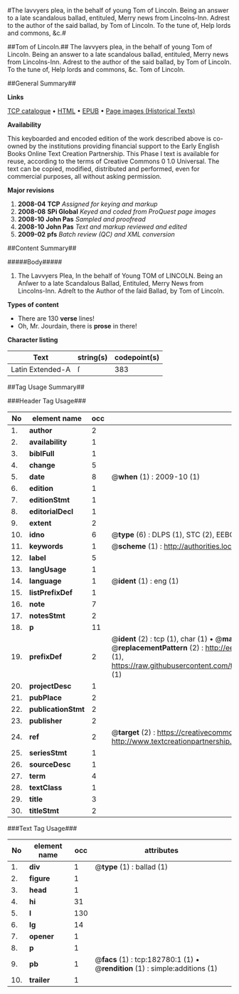 #The lavvyers plea, in the behalf of young Tom of Lincoln. Being an answer to a late scandalous ballad, entituled, Merry news from Lincolns-Inn. Adrest to the author of the said ballad, by Tom of Lincoln. To the tune of, Help lords and commons, &c.#

##Tom of Lincoln.##
The lavvyers plea, in the behalf of young Tom of Lincoln. Being an answer to a late scandalous ballad, entituled, Merry news from Lincolns-Inn. Adrest to the author of the said ballad, by Tom of Lincoln. To the tune of, Help lords and commons, &c.
Tom of Lincoln.

##General Summary##

**Links**

[TCP catalogue](http://www.ota.ox.ac.uk/tcp/)  • 
[HTML](http://tei.it.ox.ac.uk/tcp/Texts-HTML/free/B04/B04307.html)  • 
[EPUB](http://tei.it.ox.ac.uk/tcp/Texts-EPUB/free/B04/B04307.epub) • 
[Page images (Historical Texts)](https://data.historicaltexts.jisc.ac.uk/view?pubId=eebo-99884977e&pageId=eebo-99884977e-182780-1)

**Availability**

This keyboarded and encoded edition of the
	       work described above is co-owned by the institutions
	       providing financial support to the Early English Books
	       Online Text Creation Partnership. This Phase I text is
	       available for reuse, according to the terms of Creative
	       Commons 0 1.0 Universal. The text can be copied,
	       modified, distributed and performed, even for
	       commercial purposes, all without asking permission.

**Major revisions**

1. __2008-04__ __TCP__ *Assigned for keying and markup*
1. __2008-08__ __SPi Global__ *Keyed and coded from ProQuest page images*
1. __2008-10__ __John Pas__ *Sampled and proofread*
1. __2008-10__ __John Pas__ *Text and markup reviewed and edited*
1. __2009-02__ __pfs__ *Batch review (QC) and XML conversion*

##Content Summary##

#####Body#####

1. The Lavvyers Plea, In the behalf of Young TOM of LINCOLN. Being an Anſwer to a late Scandalous Ballad, Entituled, Merry News from Lincolns-Inn. Adreſt to the Author of the ſaid Ballad, by Tom of Lincoln.

**Types of content**

  * There are 130 **verse** lines!
  * Oh, Mr. Jourdain, there is **prose** in there!

**Character listing**


|Text|string(s)|codepoint(s)|
|---|---|---|
|Latin Extended-A|ſ|383|

##Tag Usage Summary##

###Header Tag Usage###

|No|element name|occ|attributes|
|---|---|---|---|
|1.|__author__|2||
|2.|__availability__|1||
|3.|__biblFull__|1||
|4.|__change__|5||
|5.|__date__|8| @__when__ (1) : 2009-10 (1)|
|6.|__edition__|1||
|7.|__editionStmt__|1||
|8.|__editorialDecl__|1||
|9.|__extent__|2||
|10.|__idno__|6| @__type__ (6) : DLPS (1), STC (2), EEBO-CITATION (1), PROQUEST (1), VID (1)|
|11.|__keywords__|1| @__scheme__ (1) : http://authorities.loc.gov/ (1)|
|12.|__label__|5||
|13.|__langUsage__|1||
|14.|__language__|1| @__ident__ (1) : eng (1)|
|15.|__listPrefixDef__|1||
|16.|__note__|7||
|17.|__notesStmt__|2||
|18.|__p__|11||
|19.|__prefixDef__|2| @__ident__ (2) : tcp (1), char (1)  •  @__matchPattern__ (2) : ([0-9\-]+):([0-9IVX]+) (1), (.+) (1)  •  @__replacementPattern__ (2) : http://eebo.chadwyck.com/downloadtiff?vid=$1&page=$2 (1), https://raw.githubusercontent.com/textcreationpartnership/Texts/master/tcpchars.xml#$1 (1)|
|20.|__projectDesc__|1||
|21.|__pubPlace__|2||
|22.|__publicationStmt__|2||
|23.|__publisher__|2||
|24.|__ref__|2| @__target__ (2) : https://creativecommons.org/publicdomain/zero/1.0/ (1), http://www.textcreationpartnership.org/docs/. (1)|
|25.|__seriesStmt__|1||
|26.|__sourceDesc__|1||
|27.|__term__|4||
|28.|__textClass__|1||
|29.|__title__|3||
|30.|__titleStmt__|2||


###Text Tag Usage###

|No|element name|occ|attributes|
|---|---|---|---|
|1.|__div__|1| @__type__ (1) : ballad (1)|
|2.|__figure__|1||
|3.|__head__|1||
|4.|__hi__|31||
|5.|__l__|130||
|6.|__lg__|14||
|7.|__opener__|1||
|8.|__p__|1||
|9.|__pb__|1| @__facs__ (1) : tcp:182780:1 (1)  •  @__rendition__ (1) : simple:additions (1)|
|10.|__trailer__|1||
